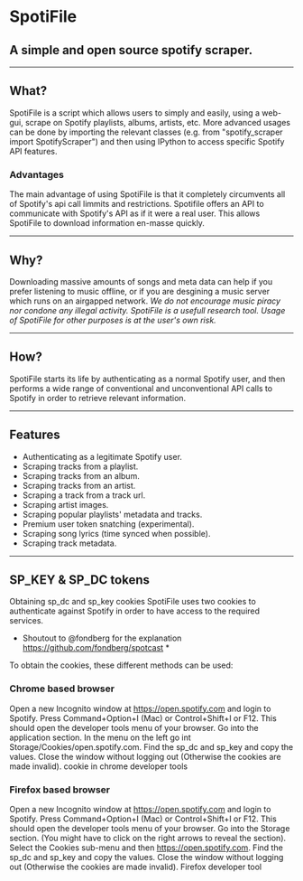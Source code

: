 # SpotiFile
## A simple and open source spotify scraper.

---

## What?
SpotiFile is a script which allows users to simply and easily, using a web-gui, scrape on Spotify playlists, albums, artists, etc.
More advanced usages can be done by importing the relevant classes (e.g. from "spotify_scraper import SpotifyScraper") and then using IPython to access specific Spotify API features.
### Advantages
The main advantage of using SpotiFile is that it completely circumvents all of Spotify's api call limmits and restrictions. Spotifile offers an API to communicate with Spotify's API as if it were a real user.
This allows SpotiFile to download information en-masse quickly.

---

## Why?
Downloading massive amounts of songs and meta data can help if you prefer listening to music offline, or if you are desgining a music server which runs on an airgapped network.
*We do not encourage music piracy nor condone any illegal activity. SpotiFile is a usefull research tool. Usage of SpotiFile for other purposes is at the user's own risk.*

---

## How?
SpotiFile starts its life by authenticating as a normal Spotify user, and then performs a wide range of conventional and unconventional API calls to Spotify in order to retrieve relevant information.

---

## Features
+ Authenticating as a legitimate Spotify user.
+ Scraping tracks from a playlist.
+ Scraping tracks from an album.
+ Scraping tracks from an artist.
+ Scraping a track from a track url.
+ Scraping artist images.
+ Scraping popular playlists' metadata and tracks.
+ Premium user token snatching (experimental).
+ Scraping song lyrics (time synced when possible).
+ Scraping track metadata.

---

## SP_KEY & SP_DC tokens
Obtaining sp_dc and sp_key cookies
SpotiFile uses two cookies to authenticate against Spotify in order to have access to the required services.
* Shoutout to @fondberg for the explanation https://github.com/fondberg/spotcast *

To obtain the cookies, these different methods can be used:

### Chrome based browser
Open a new Incognito window at https://open.spotify.com and login to Spotify.
Press Command+Option+I (Mac) or Control+Shift+I or F12. This should open the developer tools menu of your browser.
Go into the application section.
In the menu on the left go int Storage/Cookies/open.spotify.com.
Find the sp_dc and sp_key and copy the values.
Close the window without logging out (Otherwise the cookies are made invalid).
cookie in chrome developer tools

### Firefox based browser
Open a new Incognito window at https://open.spotify.com and login to Spotify.
Press Command+Option+I (Mac) or Control+Shift+I or F12. This should open the developer tools menu of your browser.
Go into the Storage section. (You might have to click on the right arrows to reveal the section).
Select the Cookies sub-menu and then https://open.spotify.com.
Find the sp_dc and sp_key and copy the values.
Close the window without logging out (Otherwise the cookies are made invalid).
Firefox developer tool

